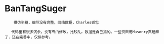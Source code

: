 # BanTangSuger
        模仿半糖，细节没有完整，网络数据，Charles抓包  

       代码里有很多沉余，没有专门修改，比较乱。数据是自己抓的。一些页面用Masonry真是醉了，还在完善中，仅供参考。
